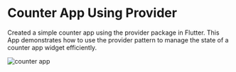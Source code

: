 # Counter App Using Provider

Created a simple counter app using the provider package in Flutter. This App demonstrates how to use the provider pattern to manage the state of a counter app widget efficiently.

![counter app](https://github.com/AroojAslam/counter_app_using_provider/assets/101873027/75f24fa1-9970-47fd-8734-4799ba7605fe)

